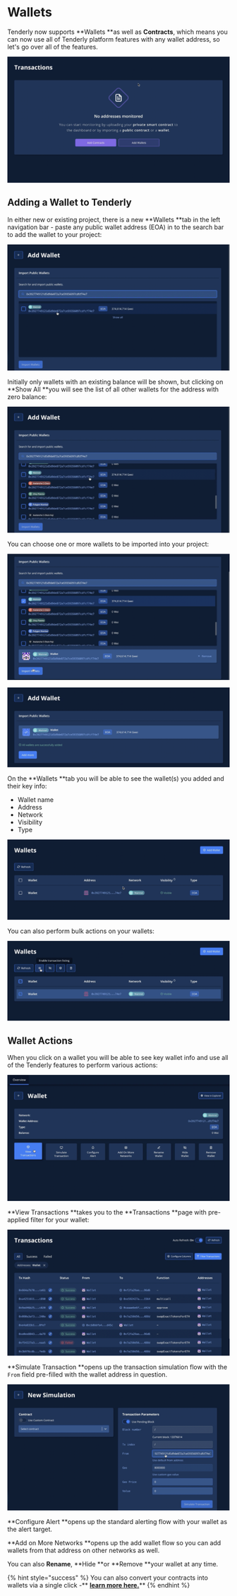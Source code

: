 # Wallets

Tenderly now supports **Wallets **as well as **Contracts**, which means you can now use all of Tenderly platform features with any wallet address, so let's go over all of the features.

![](<../../.gitbook/assets/Screenshot 2021-10-14 at 13.25.24.png>)

## Adding a Wallet to Tenderly

In either new or existing project, there is a new **Wallets **tab in the left navigation bar - paste any public wallet address (EOA) in to the search bar to add the wallet to your project:

![](<../../.gitbook/assets/Screenshot 2021-10-14 at 13.29.43.png>)

Initially only wallets with an existing balance will be shown, but clicking on **Show All **you will see the list of all other wallets for the address with zero balance:

![](<../../.gitbook/assets/Screenshot 2021-10-14 at 13.31.21.png>)

You can choose one or more wallets to be imported into your project:

![](<../../.gitbook/assets/Screenshot 2021-10-14 at 13.33.42.png>)

![](<../../.gitbook/assets/Screenshot 2021-10-14 at 13.34.45.png>)

On the **Wallets **tab you will be able to see the wallet(s) you added and their key info:

* Wallet name
* Address
* Network
* Visibility
* Type

![](<../../.gitbook/assets/Screenshot 2021-10-14 at 13.36.01.png>)

You can also perform bulk actions on your wallets:

![](<../../.gitbook/assets/Screenshot 2021-10-14 at 13.36.39.png>)

## Wallet Actions

When you click on a wallet you will be able to see key wallet info and use all of the Tenderly features to perform various actions:

![](<../../.gitbook/assets/Screenshot 2021-10-14 at 13.40.11.png>)

**View Transactions **takes you to the **Transactions **page with pre-applied filter for your wallet:

![](<../../.gitbook/assets/Screenshot 2021-10-14 at 13.41.21.png>)

**Simulate Transaction **opens up the transaction simulation flow with the `From` field pre-filled with the wallet address in question.

![](<../../.gitbook/assets/Screenshot 2021-10-14 at 13.41.50.png>)

**Configure Alert **opens up the standard alerting flow with your wallet as the alert target. 

**Add on More Networks **opens up the add wallet flow so you can add wallets from that address on other networks as well.

You can also **Rename**, **Hide **or **Remove **your wallet at any time.

{% hint style="success" %}
You can also convert your contracts into wallets via a single click -** **[**learn more here.**](converting-contracts-into-wallets.md)****
{% endhint %}
